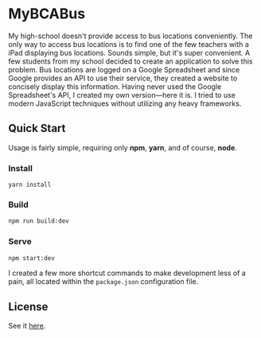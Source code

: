 # MyBCABus

My high-school doesn't provide access to bus locations conveniently. The only way to access bus locations is to find one of the few teachers with a iPad displaying bus locations. Sounds simple, but it's super convenient. A few students from my school decided to create an application to solve this problem. Bus locations are logged on a Google Spreadsheet and since Google provides an API to use their service, they created a website to concisely display this information. Having never used the Google Spreadsheet's API, I created my own version—here it is. I tried to use modern JavaScript techniques without utilizing any heavy frameworks.


## Quick Start
Usage is fairly simple, requiring only **npm**, **yarn**, and of course, **node**.

### Install
```
yarn install
```

### Build
```bash
npm run build:dev
```

### Serve
```bash
npm start:dev
```

I created a few more shortcut commands to make development less of a pain, all located within the `package.json` configuration file.

## License
See it [here](https://github.com/samolaogun/my-bca-bus/blob/master/LICENSE).
